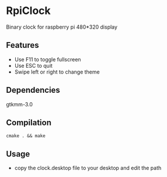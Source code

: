# RpiClock

Binary clock for raspberry pi 480*320 display

## Features

* Use F11 to toggle fullscreen
* Use ESC to quit
* Swipe left or right to change theme

## Dependencies
gtkmm-3.0

## Compilation
	cmake . && make

## Usage
* copy the clock.desktop file to your desktop and edit the path
